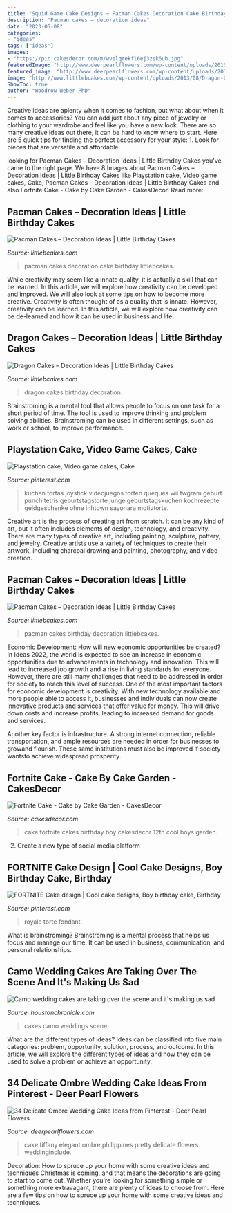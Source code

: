 ```yaml
---
title: "Squid Game Cake Designs ~ Pacman Cakes Decoration Cake Birthday Littlebcakes"
description: "Pacman cakes – decoration ideas"
date: "2023-05-08"
categories:
- "ideas"
tags: ["ideas"]
images:
- "https://pic.cakesdecor.com/m/wvelqrekfl6ej3zsk6ub.jpg"
featuredImage: "http://www.deerpearlflowers.com/wp-content/uploads/2015/05/tiffany-blue-ombre-wedding-cake.jpg"
featured_image: "http://www.deerpearlflowers.com/wp-content/uploads/2015/05/tiffany-blue-ombre-wedding-cake.jpg"
image: "http://www.littlebcakes.com/wp-content/uploads/2013/08/Dragon-Cakes.jpg"
ShowToc: true
author: "Woodrow Weber PhD"
---
```



Creative ideas are aplenty when it comes to fashion, but what about when it comes to accessories? You can add just about any piece of jewelry or clothing to your wardrobe and feel like you have a new look. There are so many creative ideas out there, it can be hard to know where to start. Here are 5 quick tips for finding the perfect accessory for your style: 1. Look for pieces that are versatile and affordable.

	

		
looking for Pacman Cakes – Decoration Ideas | Little Birthday Cakes you've came to the right page. We have 8 Images about Pacman Cakes – Decoration Ideas | Little Birthday Cakes like Playstation cake, Video game cakes, Cake, Pacman Cakes – Decoration Ideas | Little Birthday Cakes and also Fortnite Cake - Cake by Cake Garden - CakesDecor. Read more:
		
    
## Pacman Cakes – Decoration Ideas | Little Birthday Cakes

<img loading=lazy src="http://www.littlebcakes.com/wp-content/uploads/2014/01/Pacman-Cakes-Pictures.jpg" onerror="this.onerror=null;this.src='https://tse2.mm.bing.net/th?id=OIP.qsmFrUD9Akr7phFDGBHBUgHaG2&amp;pid=15.1';" alt="Pacman Cakes – Decoration Ideas | Little Birthday Cakes">

_Source: littlebcakes.com_

>pacman cakes decoration cake birthday littlebcakes. 

	

While creativity may seem like a innate quality, it is actually a skill that can be learned. In this article, we will explore how creativity can be developed and improved. We will also look at some tips on how to become more creative.
Creativity is often thought of as a quality that is innate. However, creativity can be learned. In this article, we will explore how creativity can be de-learned and how it can be used in business and life.

    
## Dragon Cakes – Decoration Ideas | Little Birthday Cakes

<img loading=lazy src="http://www.littlebcakes.com/wp-content/uploads/2013/08/Dragon-Cakes.jpg" onerror="this.onerror=null;this.src='https://tse1.mm.bing.net/th?id=OIP.p7GssPkh-GAMuu20ZyzenAHaJ4&amp;pid=15.1';" alt="Dragon Cakes – Decoration Ideas | Little Birthday Cakes">

_Source: littlebcakes.com_

>dragon cakes birthday decoration. 

	

Brainstroming is a mental tool that allows people to focus on one task for a short period of time. The tool is used to improve thinking and problem solving abilities. Brainstroming can be used in different settings, such as work or school, to improve performance.

    
## Playstation Cake, Video Game Cakes, Cake

<img loading=lazy src="https://i.pinimg.com/736x/30/51/2c/30512cb51ac9cbcfa480c528bc0283b6.jpg" onerror="this.onerror=null;this.src='https://tse1.mm.bing.net/th?id=OIP.6JiljVBSlmTna76W5IQm4wHaJ3&amp;pid=15.1';" alt="Playstation cake, Video game cakes, Cake">

_Source: pinterest.com_

>kuchen tortas joystick videojuegos torten queques wii twgram geburt punch tetris geburtstagstorte junge geburtstagskuchen kochrezepte geldgeschenke ohne inhtown sayonara motivtorte. 

	

Creative art is the process of creating art from scratch. It can be any kind of art, but it often includes elements of design, technology, and creativity. There are many types of creative art, including painting, sculpture, pottery, and jewelry. Creative artists use a variety of techniques to create their artwork, including charcoal drawing and painting, photography, and video creation.

    
## Pacman Cakes – Decoration Ideas | Little Birthday Cakes

<img loading=lazy src="http://www.littlebcakes.com/wp-content/uploads/2014/01/Pacman-Birthday-Cakes.jpg" onerror="this.onerror=null;this.src='https://tse2.mm.bing.net/th?id=OIP.Ohd1aMHOVah3LTitp0pGbAHaFj&amp;pid=15.1';" alt="Pacman Cakes – Decoration Ideas | Little Birthday Cakes">

_Source: littlebcakes.com_

>pacman cakes birthday decoration littlebcakes. 

	

Economic Development: How will new economic opportunities be created?
In Ideas 2022, the world is expected to see an increase in economic opportunities due to advancements in technology and innovation. This will lead to increased job growth and a rise in living standards for everyone. However, there are still many challenges that need to be addressed in order for society to reach this level of success. 
One of the most important factors for economic development is creativity. With new technology available and more people able to access it, businesses and individuals can now create innovative products and services that offer value for money. This will drive down costs and increase profits, leading to increased demand for goods and services.

Another key factor is infrastructure. A strong internet connection, reliable transportation, and ample resources are needed in order for businesses to growand flourish. These same institutions must also be improved if society wantsto achieve widespread prosperity.

    
## Fortnite Cake - Cake By Cake Garden - CakesDecor

<img loading=lazy src="https://pic.cakesdecor.com/m/wvelqrekfl6ej3zsk6ub.jpg" onerror="this.onerror=null;this.src='https://tse3.mm.bing.net/th?id=OIP.sP3GtTHwVxgRE2DBg4cGewHaJ3&amp;pid=15.1';" alt="Fortnite Cake - Cake by Cake Garden - CakesDecor">

_Source: cakesdecor.com_

>cake fortnite cakes birthday boy cakesdecor 12th cool boys garden. 

	

2. Create a new type of social media platform

    
## FORTNITE Cake Design | Cool Cake Designs, Boy Birthday Cake, Birthday

<img loading=lazy src="https://i.pinimg.com/736x/ad/8d/2b/ad8d2b6c35e4f1c3eb536b9aa4c3cb6e.jpg" onerror="this.onerror=null;this.src='https://tse3.mm.bing.net/th?id=OIP.wx0cJJcho46AW8mlhZyd2AHaJ5&amp;pid=15.1';" alt="FORTNITE Cake design | Cool cake designs, Boy birthday cake, Birthday">

_Source: pinterest.com_

>royale torte fondant. 

	

What is brainstroming? Brainstroming is a mental process that helps us focus and manage our time. It can be used in business, communication, and personal relationships.

    
## Camo Wedding Cakes Are Taking Over The Scene And It&#039;s Making Us Sad

<img loading=lazy src="https://s.hdnux.com/photos/54/31/20/11637781/4/rawImage.jpg" onerror="this.onerror=null;this.src='https://tse3.mm.bing.net/th?id=OIP.3V9cYk6yeMTzMqA3GxDqtAHaNK&amp;pid=15.1';" alt="Camo wedding cakes are taking over the scene and it&#039;s making us sad">

_Source: houstonchronicle.com_

>cakes camo weddings scene. 

	

What are the different types of ideas?
Ideas can be classified into five main categories: problem, opportunity, solution, process, and outcome. In this article, we will explore the different types of ideas and how they can be used to solve a problem or achieve an opportunity.

    
## 34 Delicate Ombre Wedding Cake Ideas From Pinterest - Deer Pearl Flowers

<img loading=lazy src="http://www.deerpearlflowers.com/wp-content/uploads/2015/05/tiffany-blue-ombre-wedding-cake.jpg" onerror="this.onerror=null;this.src='https://tse2.mm.bing.net/th?id=OIP.yJ-NARy7G_v3ws83LkMOqwHaLH&amp;pid=15.1';" alt="34 Delicate Ombre Wedding Cake Ideas from Pinterest - Deer Pearl Flowers">

_Source: deerpearlflowers.com_

>cake tiffany elegant ombre philippines pretty delicate flowers weddinginclude. 

	

Decoration: How to spruce up your home with some creative ideas and techniques
Christmas is coming, and that means the decorations are going to start to come out. Whether you're looking for something simple or something more extravagant, there are plenty of ideas to choose from. Here are a few tips on how to spruce up your home with some creative ideas and techniques.

